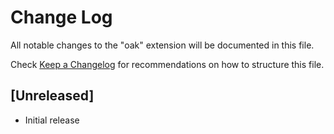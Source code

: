 # Change Log

All notable changes to the "oak" extension will be documented in this file.

Check [Keep a Changelog](http://keepachangelog.com/) for recommendations on how to structure this file.

## [Unreleased]

- Initial release